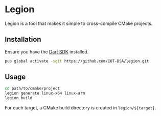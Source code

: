 # Legion

Legion is a tool that makes it simple to cross-compile CMake projects.

## Installation

Ensure you have the [Dart SDK](https://www.dartlang.org/downloads/) installed.

```bash
pub global activate -sgit https://github.com/IOT-DSA/legion.git
```

## Usage

```bash
cd path/to/cmake/project
legion generate linux-x64 linux-arm
legion build
```

For each target, a CMake build directory is created in `legion/${target}`.
